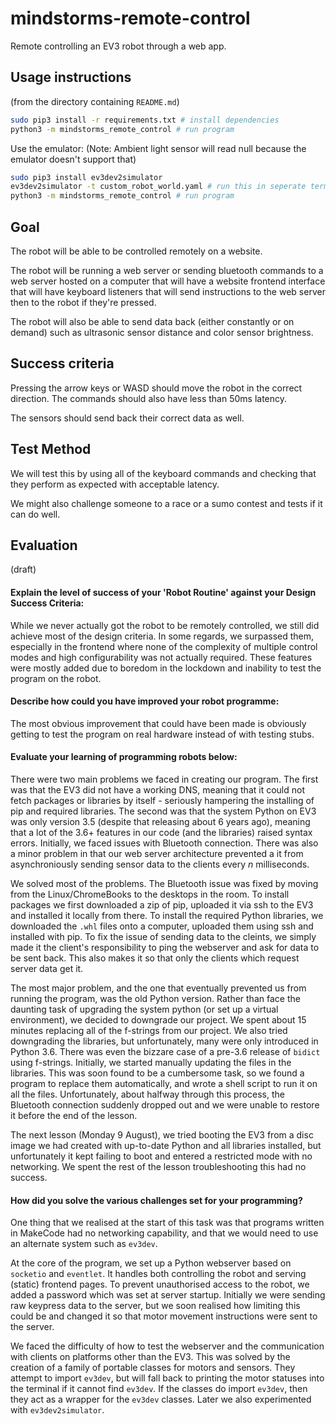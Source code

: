 # mindstorms-remote-control

Remote controlling an EV3 robot through a web app.

## Usage instructions

(from the directory containing `README.md`)

```sh
sudo pip3 install -r requirements.txt # install dependencies
python3 -m mindstorms_remote_control # run program
```

Use the emulator: (Note: Ambient light sensor will read null because the emulator doesn't support that)

```sh
sudo pip3 install ev3dev2simulator
ev3dev2simulator -t custom_robot_world.yaml # run this in seperate terminal
python3 -m mindstorms_remote_control # run program
```

## Goal

The robot will be able to be controlled remotely on a website.

The robot will be running a web server or sending bluetooth commands to a web server hosted on a computer that will have a website frontend interface that will have keyboard listeners that will send instructions to the web server then to the robot if they're pressed.

The robot will also be able to send data back (either constantly or on demand) such as ultrasonic sensor distance and color sensor brightness.

## Success criteria

Pressing the arrow keys or WASD should move the robot in the correct direction. The commands should also have less than 50ms latency.

The sensors should send back their correct data as well.

## Test Method

We will test this by using all of the keyboard commands and checking that they perform as expected with acceptable latency.

We might also challenge someone to a race or a sumo contest and tests if it can do well.

## Evaluation

(draft)

#### Explain the level of success of your 'Robot Routine' against your Design Success Criteria:

While we never actually got the robot to be remotely controlled, we still did achieve most of the design criteria. In some regards, we surpassed them, especially in the frontend where none of the complexity of multiple control modes and high configurability was not actually required. These features were mostly added due to boredom in the lockdown and inability to test the program on the robot.

#### Describe how could you have improved your robot programme:

The most obvious improvement that could have been made is obviously getting to test the program on real hardware instead of with testing stubs.

#### Evaluate your learning of programming robots below:

There were two main problems we faced in creating our program. The first was that the EV3 did not have a working DNS, meaning that it could not fetch packages or libraries by itself - seriously hampering the installing of pip and required libraries. The second was that the system Python on EV3 was only version 3.5 (despite that releasing about 6 years ago), meaning that a lot of the 3.6+ features in our code (and the libraries) raised syntax errors. Initially, we faced issues with Bluetooth connection. There was also a minor problem in that our web server architecture prevented a it from asynchroniously sending sensor data to the clients every *n* milliseconds.

We solved most of the problems. The Bluetooth issue was fixed by moving from the Linux/ChromeBooks to the desktops in the room. To install packages we first downloaded a zip of pip, uploaded it via ssh to the EV3 and installed it locally from there. To install the required Python libraries, we downloaded the `.whl` files onto a computer, uploaded them using ssh and installed with pip. To fix the issue of sending data to the cleints, we simply made it the client's responsibility to ping the webserver and ask for data to be sent back. This also makes it so that only the clients which request server data get it.

The most major problem, and the one that eventually prevented us from running the program, was the old Python version. Rather than face the daunting task of upgrading the system python (or set up a virtual environment), we decided to downgrade our project. We spent about 15 minutes replacing all of the f-strings from our project. We also tried downgrading the libraries, but unfortunately, many were only introduced in Python 3.6. There was even the bizzare case of a pre-3.6 release of `bidict` using f-strings. Initially, we started manually updating the files in the libraries. This was soon found to be a cumbersome task, so we found a program to replace them automatically, and wrote a shell script to run it on all the files. Unfortunately, about halfway through this process, the Bluetooth connection suddenly dropped out and we were unable to restore it before the end of the lesson.

The next lesson (Monday 9 August), we tried booting the EV3 from a disc image we had created with up-to-date Python and all libraries installed, but unfortunately it kept failing to boot and entered a restricted mode with no networking. We spent the rest of the lesson troubleshooting this had no success.

#### How did you solve the various challenges set for your programming?

One thing that we realised at the start of this task was that programs written in MakeCode had no networking capability, and that we would need to use an alternate system such as `ev3dev`.

At the core of the program, we set up a Python webserver based on `socketio` and `eventlet`. It handles both controlling the robot and serving (static) frontend pages. To prevent unauthorised access to the robot, we added a password which was set at server startup. Initially we were sending raw keypress data to the server, but we soon realised how limiting this could be and changed it so that motor movement instructions were sent to the server.

We faced the difficulty of how to test the webserver and the communication with clients on platforms other than the EV3. This was solved by the creation of a family of portable classes for motors and sensors. They attempt to import `ev3dev`, but will fall back to printing the motor statuses into the terminal if it cannot find `ev3dev`. If the classes do import `ev3dev`, then they act as a wrapper for the `ev3dev` classes. Later we also experimented with `ev3dev2simulator`.